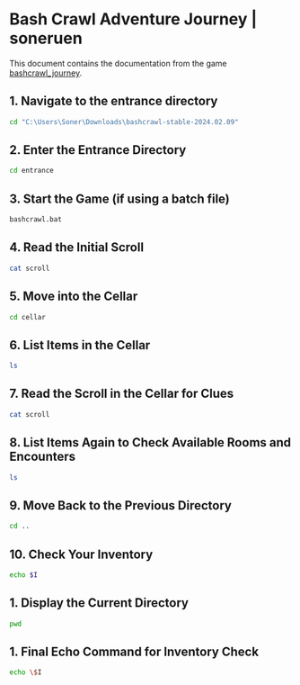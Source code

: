 # Bash Crawl Adventure Journey | soneruen
This document contains the documentation from the game [bashcrawl_journey](https://gitlab.com/slackermedia/bashcrawl).

## 1. Navigate to the entrance directory
```bash
cd "C:\Users\Soner\Downloads\bashcrawl-stable-2024.02.09"
```

## 2. Enter the Entrance Directory
```bash
cd entrance
```

## 3. Start the Game (if using a batch file)
```bash
bashcrawl.bat
```

## 4. Read the Initial Scroll
```bash
cat scroll
```

## 5. Move into the Cellar
```bash
cd cellar
```

## 6. List Items in the Cellar
```bash
ls
```

## 7. Read the Scroll in the Cellar for Clues
```bash
cat scroll
```


## 8. List Items Again to Check Available Rooms and Encounters
```bash
ls
```

## 9. Move Back to the Previous Directory
```bash
cd ..
```

## 10. Check Your Inventory
```bash
echo $I
```

## 1. Display the Current Directory
```bash
pwd
```

## 1. Final Echo Command for Inventory Check
```bash
echo \$I
```
